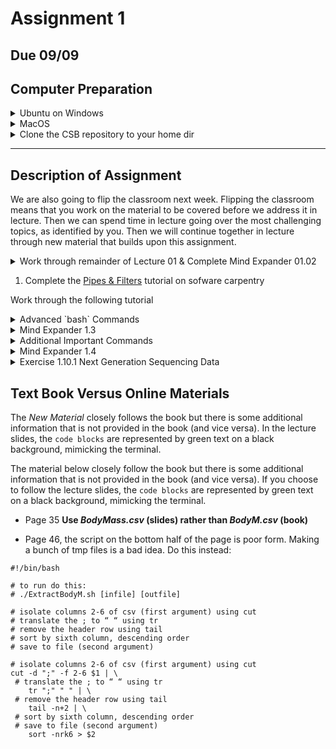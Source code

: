 # Assignment 1 

## Due 09/09

## Computer Preparation

<details><summary>Ubuntu on Windows</summary>
<p>

  * If the Windows Terminal or Ubuntu app are not installed, then follow [these instructions](https://github.com/cbirdlab/wlsUBUNTU_settings/blob/master/README.md)
  
  * Open an Ubuntu window in Windows Terminal.  _We will not use `gitbash` unless you can't get Ubuntu running._ After logging in, You are in your home directory. 
     
  * It's always a good idea to keep your apps in `Ubuntu` up to date. _The first time you do this, it could take a long time to finish. After that, if you do this when you log in, it should go quickly._
    ```bash
    sudo apt update
    sudo apt upgrade
    ```
    

</p>
</details>

<details><summary>MacOS</summary>
<p>
 
  * Open a terminal window
  
  * If you haven't already, install [homebrew](https://brew.sh/).  You will be able to use homebrew to install linux software, such as `tree`, which is used in the slide show.
  

</p>
</details>

  
<details><summary>Clone the CSB repository to your home dir</summary>
<p>

We will use the [open source files that accompany the CSB text book](https://github.com/tamucc-comp-bio-2022/CSB) in lectures and assignments.

If the `CSB` directory does not exist in your home directory (check with `ls`), then run the following code to clone the [`CSB` repository](https://github.com/tamucc-comp-bio-2022/CSB) into your home directory:

1. Open a terminal window
	* For Win laptops, use `Windows Terminal` to open Ubunutu.  
	* For Mac laptops, open your `Terminal`.
	
2. Run the code line by line in the code block below 
```bash
# check that you're in home dir, you should be there when you log in
pwd

# if you are not in your home dir, then move there
cd ~

# if pwd does not return `/home/yourusername` then let Dr. Bird know
pwd

# clone the CSB repository to your home dir
git clone git@github.com:tamucc-comp-bio-2022/CSB.git
```

The repository is named CSB, and it contains all of the example files and directories necessary to conduct the exercises in the text book.

</p>
</details>

---


## Description of Assignment

We are also going to flip the classroom next week. Flipping the classroom means that you work on the material to be covered before we address it in lecture. Then we can spend time in lecture going over the most challenging topics, as identified by you. Then we will continue together in lecture through new material that builds upon this assignment.

<details><summary>Work through remainder of Lecture 01 & Complete Mind Expander 01.02</summary>
<p>

Work through the remainder of [lecture 1](../lectures/lecture01.md).  To help you learn `bash`, you are expected to type in or copy and paste the commands in the

```
code blocks
```


Complete [Mindexpander 01.02](https://forms.office.com/Pages/ResponsePage.aspx?id=8frLNKZngUepylFOslULZlFZdbyVx8RLiPt1GobhHnlUOUo2UVRUMVgwTUlQMlpUQzUzOTIzME9LNi4u) by answering the question(s) in the online form and submitting.  You must be logged into your TAMUCC email account to have your identity attached to your answers. 

* **_You can resubmit your answers as neccessary_**

* **_I highly recommend that you first record your answers in a text document in either [Notepad++ for Win](https://notepad-plus-plus.org/downloads/) or [BBedit for Mac](https://www.barebones.com/products/bbedit/) and save them to your computer_**. 

</p>
</details>




1. Complete the [Pipes & Filters](https://swcarpentry.github.io/shell-novice/04-pipefilter/index.html) tutorial on sofware carpentry

Work through the following tutorial

<details><summary>Advanced `bash` Commands</summary>
<p>

### Download Required Data from Dryad

Download data from Saavedra, Serguei; Stouffer, Daniel B. (2013) "Disentangling nestedness".  It's in [datadryad.org](https://datadryad.org).

```bash
# If you haven't yet, move to your home dir and create a `comp_bio` dir with an `assignment_01` dir inside of it
cd ~
mkdir -p comp_bio/assignment_01/data

# Move to the data dir you just made
cd ~/comp_bio/assignment_01/data

# Download the data from datadryad.org
# I searched datadryad.org for Saavedra 2013, and copied the download link
wget https://datadryad.org/stash/downloads/file_stream/52937 -O saavedra2013.zip
unzip unzip saavedra2013.zip

wget https://datadryad.org/stash/downloads/file_stream/52938 -O readme.txt

# move to the `assignment_01` dir
cd ~/comp_bio/assignment_01

```

---

### Redirection of output ([stdout](https://en.wikipedia.org/wiki/Standard_streams#Standard_output_(stdout))) to file `[command] > filename`
### Append [stdout](https://en.wikipedia.org/wiki/Standard_streams#Standard_output_(stdout)) to file `[command] >> filename` 
### Redirect contents of file to [stdin](https://en.wikipedia.org/wiki/Standard_streams#Standard_input_(stdin)) `[command] < filename` 

```bash
# let’s start by moving to our sandbox
$ cd ~/CSB/unix/sandbox

# print text to screen, then print to file, then print file to screen
$ echo "My first line" 
My first line

$ echo "My first line" > test.txt
$ cat test.txt
My first line

# append file with additional text, then print file to screen
$ echo "My second line" >> test.txt
$ cat test.txt
My first line
My second line
```

_use `Tab` key to autocomplete names, prevent spelling mistakes_

---


### Problem Solving Scenario

A machine provides you with thousands of data files. There’s so many, it is breaking your file browser. How many files are there?

We will use the dir `assignment_01/data/networks` as an example of a directory with many files, but not quite thousands.

```bash
# start by moving to your assignment dir if you are not already there
$ cd ~/comp_bio/assignment_01

# save file names in the Saavedra 2013 networks dir to file in the present working directory
$ ls ./data/networks > filelist.txt

# look at the file
$ cat filelist.txt

# count lines in the file
$ wc -l filelist.txt

# remove the file
$ rm filelist.txt
```

---

### Piping Text Streams From One Command to the Next with `|`

![Common Operating Systems](Week01_files/pipeline.png)

![Common Operating Systems](Week01_files/pipeline2.png)

A pipe `|` passes the [stdout](https://en.wikipedia.org/wiki/Standard_streams#Standard_output_(stdout)) from one command to the [stdin](https://en.wikipedia.org/wiki/Standard_streams#Standard_input_(stdin)) of another

How many network files are there in Saavedra 2013?

```bash
# list file names
$ ls ./data/networks

# list file names and pipe into wc
$ ls ./data/networks | wc -l
59

```

---

### [TSV](https://en.wikipedia.org/wiki/Tab-separated_values) & [CSV](https://en.wikipedia.org/wiki/Comma-separated_values) Data Files

In the tidy table below, columns are _*delimited*_ by tabs.  The first column has no column header but is the sample ID.  Ozone, Solar.R, Wind, Temp, Month, and Day are all pieces of data (dimensions) describing each of the 10 samples.

![Common Operating Systems](Week01_files/tsv.png)

* Tab Separated Values (TSV)

  * Tabs denote columns

* Comma Separated Values (CSV)

  * Commas denote columns
  
* [Tidy data](https://en.wikipedia.org/wiki/Tidy_data)

  * Each [row](https://en.wikipedia.org/wiki/Row_(database)) is one [unit of observation](https://en.wikipedia.org/wiki/Unit_of_observation)
  
  * Each [column](https://en.wikipedia.org/wiki/Column_(database)) is one dimension or aspect of the units of observation
  
* File extensions not always accurate, so it is important to view a file to be sure of the delimiter.

Do not type in the following code blocks.  They are here to show you TSV and CSV formatting


Tidy Table:
| Column 1 Header | Column 2 Header | Column 3 Header |
| --------------- | --------------- | --------------- |
| Row 1 Column 1 | Row 1 Column 2 | Row 1 Column 3 |
| Row 2 Column 1 | Row 2 Column 2 | Row 2 Column 3 |
| Row 3 Column 1 | Row 3 Column 2 | Row 3 Column 3 |
| Row 4 Column 1 | Row 4 Column 2 | Row 4 Column 3 |

TSV
```
Column 1 Header	Column 2 Header	Column 3 Header
Row 1 Column 1	Row 1 Column 2	Row 1 Column 3
Row 2 Column 1	Row 2 Column 2	Row 2 Column 3
Row 3 Column 1	Row 3 Column 2	Row 3 Column 3
Row 4 Column 1	Row 4 Column 2	Row 4 Column 3
```

TSV File with tabs denoted by `\t`.  Note your text files will not contain `\t`.  I did this show where tabs were, versus spaces.
```
Column 1 Header\tColumn 2 Header\tColumn 3 Header
Row 1 Column 1\tRow 1 Column 2\tRow 1 Column 3
Row 2 Column 1\tRow 2 Column 2\tRow 2 Column 3
Row 3 Column 1\tRow 3 Column 2\tRow 3 Column 3
Row 4 Column 1\tRow 4 Column 2\tRow 4 Column 3
```

CSV
```
Column 1 Header, Column 2 Header, Column 3 Header
Row 1 Column 1, Row 1 Column 2, Row 1 Column 3
Row 2 Column 1, Row 2 Column 2, Row 2 Column 3
Row 3 Column 1, Row 3 Column 2, Row 3 Column 3
Row 4 Column 1, Row 4 Column 2, Row 4 Column 3
```


---

### Convert Among Formats Using `tr "<old delimiter>" "<new delimiter>"`

```bash
# view contents of csv
$ less -S ../data/Pacifici2013_data.csv 

# replace semicolons with commas using tr [find] [replace]
$ cat ../data/Pacifici2013_data.csv | tr “;” “,” | less –S

# view as tsv
# \t is the nearly universal symbol for tab
$ cat ../data/Pacifici2013_data.csv | tr ";" "\t" | less -S

```

_`tr` is an abbreviation for translate_

---

### Using `cut` to retrieve columns and `head` to retrieve rows

```bash
# change directory
$ cd ~/CSB/unix/data

# display first line of file (i.e., header of CSV file)
$ head -n 1 Pacifici2013_data.csv

# display first column of file
$ cut -d ";" –f 1 Pacifici2013_data.csv

# display second through fourth columns
$ cut -d ";" -f 2-4 Pacifici2013_data.csv

# display first “cell” of data
$ head -n 1 Pacifici2013_data.csv | cut -d ";" -f 1

```

_Note: cut assumes tab delimited files.  If a different delimiter is used in the file, the `-d` option is used to specify the delimiter.  It is very easy to mistake spaces for tabs, and that will make `cut` do odd things with your data if you do not set `-d " "`_

---

### Connecting `cut` `head` `tail` `sort` `uniq`

```bash
# select 2nd column, display first 5 elements
$ cut -d ";" -f 2 Pacifici2013_data.csv | head -n 5

# select 2nd and 8th columns, display first 3 elements
$ cut -d ";" -f 2,8 Pacifici2013_data.csv | head -n 3

# select 2nd column without header, show 5 first elements
$ cut -d ";" -f 2 Pacifici2013_data.csv | tail -n +2 | head -n 5

# identify the orders in csv
# select 2nd column without header, unique sorted elements
$ cut -d ";" -f 2 Pacifici2013_data.csv | tail -n +2 | sort | uniq

# count how many records per order in csv
$ cut -d ";" -f 2 Pacifici2013_data.csv | tail -n +2 | sort | uniq -c

# output the order with the most records, including the number of records in csv
$ cut -d";" -f2 ../data/Pacifici2013_data.csv |  tail -n +2 | sort | uniq -c | tr -s " " "\t" | cut -f2-3 | sort -n | tail -n1


```

_Note: `uniq` is a command that that removes consecutive duplicate lines (rows). For this reason, the input to `uniq` is almost always sorted beforehand.  Use `man uniq` to see the description of the `-c` option.  I use `uniq -c` all the time._

_Note: `sort -t";"` specifies the delimiter character, also known as a field separator.  Try `man sort` and search `/field` to see the manual entry for this._

_Note: `tr -s` can be used to easily convert files or text streams that have multiple spaces in between columns (such as the output of `uniq -c` into a tab separated format.  The `-s` means squish consecutive charcters to one character_

---

### Advanced Pipelining

When constructing long pipelines like the last one in the code block above, you should build it step by step, testing the output as you go.  This strategy reduces the possibility of making a mistake.

I like to use `less -S` or `head` to capture and view the output when it takes up many lines.  The `q` key closes the `less` viewer.

```
# here is an example of how to build the really long pipe above, from scratch
$ cut -d";" -f2 ../data/Pacifici2013_data.csv | less -S
$ cut -d";" -f2 ../data/Pacifici2013_data.csv | tail -n +2 | head
$ cut -d";" -f2 ../data/Pacifici2013_data.csv | tail -n +2 | sort | head
$ cut -d";" -f2 ../data/Pacifici2013_data.csv | tail -n +2 | sort | uniq -c | less -S
$ cut -d";" -f2 ../data/Pacifici2013_data.csv | tail -n +2 | sort | uniq -c | tr -s " " "\t" | head
$ cut -d";" -f2 ../data/Pacifici2013_data.csv | tail -n +2 | sort | uniq -c | tr -s " " "\t" | cut -f2-3 | head
$ cut -d";" -f2 ../data/Pacifici2013_data.csv | tail -n +2 | sort | uniq -c | tr -s " " "\t" | cut -f2-3 | sort -n | less -S
$ cut -d";" -f2 ../data/Pacifici2013_data.csv | tail -n +2 | sort | uniq -c | tr -s " " "\t" | cut -f2-3 | sort -n | tail -n1
```

</p>
</details>


<details><summary>Mind Expander 1.3</summary>
<p>

[Mind Expander 1.3 Form](https://forms.office.com/Pages/ResponsePage.aspx?id=8frLNKZngUepylFOslULZlFZdbyVx8RLiPt1GobhHnlUOThBNjZNVzlGQUtJUzhYREZVSE5UVVJMNS4u)

</p>
</details>









<details><summary>Additional Important Commands</summary>
<p>

### Substituting Characters Using 	`tr`
### Predefined Characters `[:upper:]`

`tr` can be used to replace one or more characters

```bash
# change all a to b
$ echo "aaaabbb" | tr "a" "b"
bbbbbbb

# change 1, 2, 3, 4, and 5 to zero
$ echo "123456789" | tr 1-5 0
000006789

# change a, c, t, g to upper case
$ echo "ACtGGcAaTT" | tr actg ACTG
ACTGGCAATT 

# change lower case letters to upper case
$ echo "ACtGGcAaTT" | tr [:lower:] [:upper:]
ACTGGCAATT

# change a, b, or c to 1, 2 ,or 3 repectively
$ echo "aabbccddee" | tr a-c 1-3
112233ddee

# delete all occurrences of a
$ echo "aaaaabbbb" | tr -d a
bbbb

# remove consecutive duplicate occurrences of a
$ echo "aaaaabbbb" | tr -s a
Abbbb

```

_Note: `tr` does not accept a file as an argument, always use pipe `|` or redirect a file into `tr` (`tr " " "," < file.txt`)_

---

### Use `;` to separate multiple independent commands on 1 line

`;` is equivalent to a period in an english sentence.

```bash
# move to sandbox and list files
cd ~/CSB/unix/sandbox; ls
```

---


### Making a New File From An Existing File

Make a new file `BodyMass.csv` in sandbox dir based on columns 2-6 in `Pacifici2013_data.csv`, remove header, sort lines according to body mass (large to small), change ; to spaces

```bash
# 1. View header row to refresh your memory
$ head -n 1 ../data/Pacifici2013_data.csv 
$ head -n 1 ../data/Pacifici2013_data.csv | tr ";" "\n"

# 2. Start building pipe, use head to view
$ cut -d ";" -f2-6 ../data/Pacifici2013_data.csv | head

# 3. Add to pipe by changing ; to tabs, use head to view
$ cut -d ";" -f2-6 ../data/Pacifici2013_data.csv | tr ";" "\t" | head

# 4. Add to pipe by removing first line, figure out sort options, use head to view
$ cut -d ";" -f2-6 ../data/Pacifici2013_data.csv | tr ";" " " | tail -n+2 | sort -nrk6 | head

# 5. Instead of piping to head, redirect output to file named BodyMass.csv
$ cut -d ";" -f2-6 ../data/Pacifici2013_data.csv | tr ";" " " | tail -n+2 | sort -nrk6 > BodyMass.csv
```

_Note: in step 1, we use `tr` to replace semicolons `;` with "[line feeds](https://en.wikipedia.org/wiki/Newline)" `\n` to view one column header per line._

_`\ ` is the "[escape character](https://en.wikipedia.org/wiki/Escape_character)".  What follows the `\ ` has an alternate meaning._
  * `t` is the letter "t", `\t` is a [metacharacter](https://en.wikipedia.org/wiki/Metacharacter) that symbolizes a tab
  * `n` is the letter "n", `\n` is a metacharacter that symbolizes the end of a line (aka line feed)

---

### [Wildcards](https://en.wikipedia.org/wiki/Wildcard_character) are Symbols that Represent Multiple Characters

`*` Matches zero or more characters, except "leading dot"

`?` Matches any single character, except "leading dot"

`[]` match any one of the characters in the brackets


```bash
# goto miRNA dir inside data dir
$ cd ~/CSB/unix/data/miRNA

# list all files that end with fasta 
$ ls *fasta

# count the numbers of lines in all the fasta files
$ wc -l *fasta

# print the first two lines of each file whose name starts with pp
$ head -n 2 pp*

# determine the type of every file that has an extension with exactly three letters
$ file *.???

# list all files begining with either g, h, or m and ending with fasta
ls [ghm]*fasta

```

_Note: in unix and linux, hidden files are marked by a "leading dot" `.`.  Try `ls -a` to see all files, including those that are hidden.  Wildcards will not return hidden files without being preceded by a `.` _

---

### Selecting lines with matching pattern using `grep [options] [pattern] <filename>` 

* Every line that matches the pattern is returned

  * there are options that allow more specific output, such as a word rather than a line

* Many options to increase functionality. I use `grep` all the time.

* [Regular Expressions](https://en.wikipedia.org/wiki/Regular_expression), aka regex, are used for pattern matching in text files

  * A language of characters, metacharacters, wildcards
  
  * 2 primary syntaxes or standards: [POSIX](https://en.wikipedia.org/wiki/POSIX) (default in `grep`), [Perl](https://en.wikipedia.org/wiki/Perl) (use `-P` option in `grep`)
  
    * when searching for help on regex, it is important to know which standard the pattern is using because POSIX is not the same a Perl


```bash
# goto unix chapter sandbox
$ cd ~/CSB/unix/sandbox

# how many wombats (fam Vombatidae)?
$ grep "Vombatidae" BodyMass.csv
$ grep -c "Vombatidae" BodyMass.csv

# which cattle are in file?
$ grep "Bos" BodyMass.csv

# Only match whole words
$ grep -w "Bos" BodyMass.csv

# Only match whole words and only return the words that match, rather than the lines
$ grep -wo "Bos" BodyMass.csv

# Make search case insensitive
$ grep –i "Bos" BodyMass.csv

# which mammals have body weight most similar to the gorilla?
# option –B lines before match, option –A lines after match
$ grep -B 2 -A 2 "Gorilla gorilla" BodyMass.csv

# show line number of gorilla
$ grep -n "Gorilla gorilla" BodyMass.csv

# -v means match anything except pattern
$ grep Gorilla BodyMass.csv | grep -v gorilla

# return all lines with Gorilla or Pan, note use of escape char \
$ grep -w "Gorilla\|Pan" BodyMass.csv

# return all lines with Gorilla for all files in data dir and its subdirs. -r recursive, searches subdirs
$ grep -r "Gorilla" ../data

```

_Note: the `grep -c` option is very handy for counting and can negate the need for `wc -l` _

---

### Searching for files with `find [dir] [options] [pattern]` 


```bash
# current directory is the unix sandbox
$ find ../data

# how many files are in data?
$ find ../data | wc -l

# find file named n30.txt in data
$ find ../data -name "n30.txt"

# use wildcards to find all files in data that contain about
$ find ../data -iname "*about*"

# count all files that end in .txt in data, then do same but do not include subdirs
$ find ../data -name "*.txt" | wc –l
$ find ../data -maxdepth 1 -name "*.txt" | wc –l

# count files in data that do not include about
$ find ../data -not -name "*about*" | wc -l

# find directories with data in path or name
$ find ../data -type d
```

---

### Change Permissions with `chmod [options] ### filename`

* Three types of permissions

  * Read, Write, Execute
  
  * Program will not run if `x` is not set

* Three types of users

  * User, Group, Global

* View with `ls -l`

![](Week01_files/ls-ltrh_3.PNG)

* Setting permissions using “octal” numeric system

  * read = 4
  
  * write = 2
  
  * execute =1
  
  * Simply add numbers together for different combos of permissions

    * if the user has all permissions, 4 + 2 + 1 = 7
  
    * if the group has read permissions, 4
  
    * if the global has no permissions, 0

      * the full set of permissions are then: 740

```bash
# create a file in the unix sandbox
$ touch permissions.txt
$ ls –l

# change permissions so that user can r,w,x; group can r,x; and global can r
$ chmod 754 permissions.txt
$ ls –l

# give everybody full permissions 
$ chmod 777 permissions.txt
$ ls –l

# give yourself full permissions, but only let others read your files 
$ chmod 744 permissions.txt
$ ls –l
```

---

### Super User Do to Execute Command as Administrator: `sudo <command> <options> <arguments>`

* Use `sudo` when computer tells you no.
* Make sure you are certain that you are correct and computer is wrong to not execute your command.
* You will need sudo for installing software


```bash
$ apt update
Reading package lists... Done
E: Could not open lock file /var/lib/apt/lists/lock - open (13: Permission denied)
E: Unable to lock directory /var/lib/apt/lists/
W: Problem unlinking the file /var/cache/apt/pkgcache.bin - RemoveCaches (13: Permission denied)
W: Problem unlinking the file /var/cache/apt/srcpkgcache.bin - RemoveCaches (13: Permission denied)

$ sudo apt update

```

---

### Change Owners With `chown`

The user who creates a file or directory owns that file or directory, but sometimes you will want to transfer ownership (usually to yourself).

```bash
# create a directory with a subdirectory
$ mkdir -p test_dir/test_subdir
$ ls -l 
$ ls -l test_dir

# list valid users
$ cut –d: -f1 /etc/passwd

# change owner of dir, -R includes subdirs
$ chown -R ValidUserName test_dir/
$ sudo chown -R ValidUserName test_dir/
$ ls –l
$ ls –l test_dir

# change owner back to you
$ sudo chown -R $USER test_dir/
```

---



</p>
</details>

<details><summary>Mind Expander 1.4</summary>
<p>

[Mind Expander 1.4 Form](https://forms.office.com/Pages/ResponsePage.aspx?id=8frLNKZngUepylFOslULZlFZdbyVx8RLiPt1GobhHnlURVhQUzBWODVKR0VJTTE2WjlZN05ZTjhMRi4u)

</p>
</details>


<details><summary>Exercise 1.10.1 Next Generation Sequencing Data</summary>
<p>

[Exercise 1.10.1 Next Generation Sequencing Data](https://forms.office.com/Pages/ResponsePage.aspx?id=8frLNKZngUepylFOslULZlFZdbyVx8RLiPt1GobhHnlUMTVENFg0UjhFTzc3Wkc0NExRTjdLSjdGNi4u)

</p>
</details>




## Text Book Versus Online Materials

The _*New Material*_ closely follows the book but there is some additional information that is not provided in the book (and vice versa). In the lecture slides, the `code blocks` are represented by green text on a black background, mimicking the terminal.

The material below closely follow the book but there is some additional information that is not provided in the book (and vice versa). If you choose to follow the lecture slides, the `code blocks` are represented by green text on a black background, mimicking the terminal.

* Page 35 **Use _BodyMass.csv_ (slides) rather than _BodyM.csv_ (book)**

* Page 46, the script on the bottom half of the page is poor form. Making a bunch of tmp files is a bad idea.  Do this instead:

```
#!/bin/bash

# to run do this:
# ./ExtractBodyM.sh [infile] [outfile]

# isolate columns 2-6 of csv (first argument) using cut
# translate the ; to “ “ using tr
# remove the header row using tail
# sort by sixth column, descending order
# save to file (second argument)

# isolate columns 2-6 of csv (first argument) using cut
cut -d ";" -f 2-6 $1 | \
 # translate the ; to “ “ using tr
	tr ";" " " | \
 # remove the header row using tail
	tail -n+2 | \
 # sort by sixth column, descending order
 # save to file (second argument)
	sort -nrk6 > $2
```




